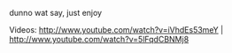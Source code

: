 dunno wat say, just enjoy

Videos: http://www.youtube.com/watch?v=iVhdEs53meY | http://www.youtube.com/watch?v=5lFqdCBNMj8

